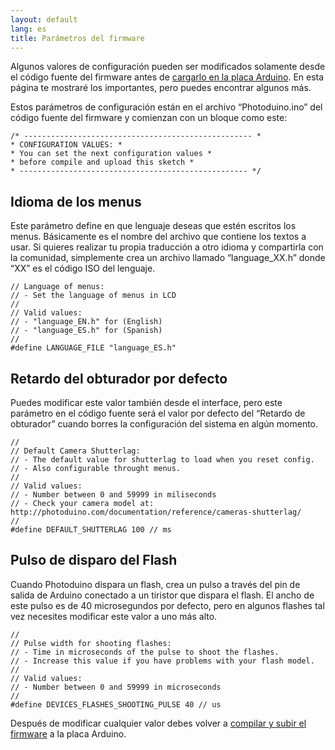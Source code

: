 ```yaml
---
layout: default
lang: es
title: Parámetros del firmware
---
```

Algunos valores de configuración pueden ser modificados solamente desde el código fuente del firmware antes de [cargarlo en la placa Arduino](../instalando-el-firmware/ "Instalando el firmware"). En esta página te mostraré los importantes, pero puedes encontrar algunos más.

Estos parámetros de configuración están en el archivo “Photoduino.ino” del código fuente del firmware y comienzan con un bloque como este:

```
/* --------------------------------------------------- *  
* CONFIGURATION VALUES: *  
* You can set the next configuration values *  
* before compile and upload this sketch *  
* --------------------------------------------------- */
```

## Idioma de los menus

Este parámetro define en que lenguaje deseas que estén escritos los menus. Básicamente es el nombre del archivo que contiene los textos a usar. Si quieres realizar tu propia traducción a otro idioma y compartirla con la comunidad, simplemente crea un archivo llamado “language\_XX.h” donde “XX” es el código ISO del lenguaje.

```
// Language of menus:  
// - Set the language of menus in LCD  
//  
// Valid values:  
// - "language_EN.h" for (English)  
// - "language_ES.h" for (Spanish)  
//  
#define LANGUAGE_FILE "language_ES.h"
```

## Retardo del obturador por defecto

Puedes modificar este valor también desde el interface, pero este parámetro en el código fuente será el valor por defecto del “Retardo de obturador” cuando borres la configuración del sistema en algún momento.

```
//  
// Default Camera Shutterlag:  
// - The default value for shutterlag to load when you reset config.  
// - Also configurable throught menus.  
//  
// Valid values:  
// - Number between 0 and 59999 in miliseconds  
// - Check your camera model at: http://photoduino.com/documentation/reference/cameras-shutterlag/  
//  
#define DEFAULT_SHUTTERLAG 100 // ms
```

## Pulso de disparo del Flash

Cuando Photoduino dispara un flash, crea un pulso a través del pin de salida de Arduino conectado a un tiristor que dispara el flash. El ancho de este pulso es de 40 microsegundos por defecto, pero en algunos flashes tal vez necesites modificar este valor a uno más alto.

```
//  
// Pulse width for shooting flashes:  
// - Time in microseconds of the pulse to shoot the flashes.  
// - Increase this value if you have problems with your flash model.  
//  
// Valid values:  
// - Number between 0 and 59999 in microseconds  
//  
#define DEVICES_FLASHES_SHOOTING_PULSE 40 // us
```

Después de modificar cualquier valor debes volver a [compilar y subir el firmware](../instalando-el-firmware/ "Instalando el firmware") a la placa Arduino.
